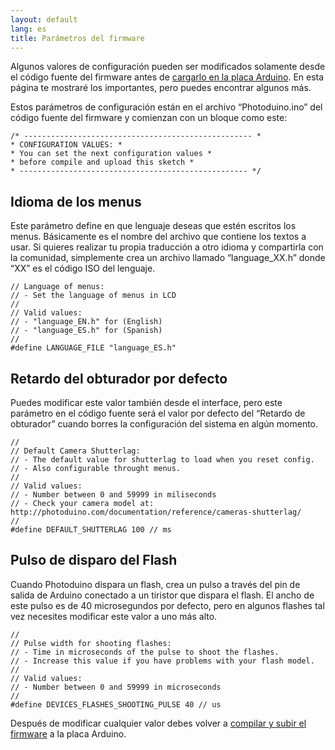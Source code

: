 ```yaml
---
layout: default
lang: es
title: Parámetros del firmware
---
```

Algunos valores de configuración pueden ser modificados solamente desde el código fuente del firmware antes de [cargarlo en la placa Arduino](../instalando-el-firmware/ "Instalando el firmware"). En esta página te mostraré los importantes, pero puedes encontrar algunos más.

Estos parámetros de configuración están en el archivo “Photoduino.ino” del código fuente del firmware y comienzan con un bloque como este:

```
/* --------------------------------------------------- *  
* CONFIGURATION VALUES: *  
* You can set the next configuration values *  
* before compile and upload this sketch *  
* --------------------------------------------------- */
```

## Idioma de los menus

Este parámetro define en que lenguaje deseas que estén escritos los menus. Básicamente es el nombre del archivo que contiene los textos a usar. Si quieres realizar tu propia traducción a otro idioma y compartirla con la comunidad, simplemente crea un archivo llamado “language\_XX.h” donde “XX” es el código ISO del lenguaje.

```
// Language of menus:  
// - Set the language of menus in LCD  
//  
// Valid values:  
// - "language_EN.h" for (English)  
// - "language_ES.h" for (Spanish)  
//  
#define LANGUAGE_FILE "language_ES.h"
```

## Retardo del obturador por defecto

Puedes modificar este valor también desde el interface, pero este parámetro en el código fuente será el valor por defecto del “Retardo de obturador” cuando borres la configuración del sistema en algún momento.

```
//  
// Default Camera Shutterlag:  
// - The default value for shutterlag to load when you reset config.  
// - Also configurable throught menus.  
//  
// Valid values:  
// - Number between 0 and 59999 in miliseconds  
// - Check your camera model at: http://photoduino.com/documentation/reference/cameras-shutterlag/  
//  
#define DEFAULT_SHUTTERLAG 100 // ms
```

## Pulso de disparo del Flash

Cuando Photoduino dispara un flash, crea un pulso a través del pin de salida de Arduino conectado a un tiristor que dispara el flash. El ancho de este pulso es de 40 microsegundos por defecto, pero en algunos flashes tal vez necesites modificar este valor a uno más alto.

```
//  
// Pulse width for shooting flashes:  
// - Time in microseconds of the pulse to shoot the flashes.  
// - Increase this value if you have problems with your flash model.  
//  
// Valid values:  
// - Number between 0 and 59999 in microseconds  
//  
#define DEVICES_FLASHES_SHOOTING_PULSE 40 // us
```

Después de modificar cualquier valor debes volver a [compilar y subir el firmware](../instalando-el-firmware/ "Instalando el firmware") a la placa Arduino.
